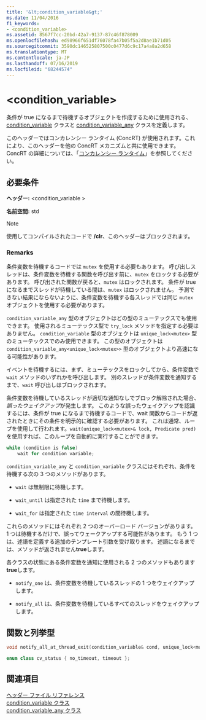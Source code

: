 ```yaml
---
title: '&lt;condition_variable&gt;'
ms.date: 11/04/2016
f1_keywords:
- <condition_variable>
ms.assetid: 8567f7cc-20bd-42a7-9137-87c46f878009
ms.openlocfilehash: ed98966f651df76078fa47b05f5a2d8ae1b71d05
ms.sourcegitcommit: 3590dc146525807500c0477d6c9c17a4a8a2d658
ms.translationtype: MT
ms.contentlocale: ja-JP
ms.lasthandoff: 07/16/2019
ms.locfileid: "68244574"
---
```

# <a name="ltconditionvariablegt"></a>&lt;condition_variable&gt;

条件が true になるまで待機するオブジェクトを作成するために使用される、[condition_variable](../standard-library/condition-variable-class.md) クラスと [condition_variable_any](../standard-library/condition-variable-any-class.md) クラスを定義します。

このヘッダーではコンカレンシー ランタイム (ConcRT) が使用されます。これにより、このヘッダーを他の ConcRT メカニズムと共に使用できます。 ConcRT の詳細については、「[コンカレンシー ランタイム](../parallel/concrt/concurrency-runtime.md)」を参照してください。

## <a name="requirements"></a>必要条件

**ヘッダー:** \<condition_variable >

**名前空間:** std

> [!NOTE]
> 使用してコンパイルされたコードで **/clr**、このヘッダーはブロックされます。

### <a name="remarks"></a>Remarks

条件変数を待機するコードでは `mutex` を使用する必要もあります。 呼び出しスレッドは、条件変数を待機する関数を呼び出す前に、`mutex` をロックする必要があります。 呼び出された関数が戻ると、`mutex` はロックされます。 条件が true になるまでスレッドが待機している間は、`mutex` はロックされません。 予測できない結果にならないように、条件変数を待機する各スレッドでは同じ `mutex` オブジェクトを使用する必要があります。

`condition_variable_any` 型のオブジェクトはどの型のミューテックスでも使用できます。 使用されるミューテックス型で `try_lock` メソッドを指定する必要はありません。 `condition_variable` 型のオブジェクトは `unique_lock<mutex>` 型のミューテックスでのみ使用できます。 この型のオブジェクトは `condition_variable_any<unique_lock<mutex>>` 型のオブジェクトより高速になる可能性があります。

イベントを待機するには、まず、ミューテックスをロックしてから、条件変数で `wait` メソッドのいずれかを呼び出します。 別のスレッドが条件変数を通知するまで、`wait` 呼び出しはブロックされます。

条件変数を待機しているスレッドが適切な通知なしでブロック解除された場合、*誤ったウェイクアップ*が発生します。 このような誤ったウェイクアップを認識するには、条件が true になるまで待機するコードで、wait 関数からコードが返されたときにその条件を明示的に確認する必要があります。 これは通常、ループを使用して行われます。`wait(unique_lock<mutex>& lock, Predicate pred)` を使用すれば、このループを自動的に実行することができます。

```cpp
while (condition is false)
    wait for condition variable;
```

`condition_variable_any` と `condition_variable` クラスにはそれぞれ、条件を待機する次の 3 つのメソッドがあります。

- `wait` は無制限に待機します。

- `wait_until` は指定された `time` まで待機します。

- `wait_for` は指定された `time interval` の間待機します。

これらのメソッドにはそれぞれ 2 つのオーバーロード バージョンがあります。 1 つは待機するだけで、誤ってウェークアップする可能性があります。 もう 1 つは、述語を定義する追加のテンプレート引数を受け取ります。 述語になるまでは、メソッドが返されません**true**します。

各クラスの状態にある条件変数を通知に使用される 2 つのメソッドもあります**true**します。

- `notify_one` は、条件変数を待機しているスレッドの 1 つをウェイクアップします。

- `notify_all` は、条件変数を待機しているすべてのスレッドをウェイクアップします。

## <a name="functions-and-enums"></a>関数と列挙型

```cpp
void notify_all_at_thread_exit(condition_variable& cond, unique_lock<mutex> lk);

enum class cv_status { no_timeout, timeout };
```

## <a name="see-also"></a>関連項目

[ヘッダー ファイル リファレンス](../standard-library/cpp-standard-library-header-files.md)<br/>
[condition_variable クラス](../standard-library/condition-variable-class.md)<br/>
[condition_variable_any クラス](../standard-library/condition-variable-any-class.md)<br/>
